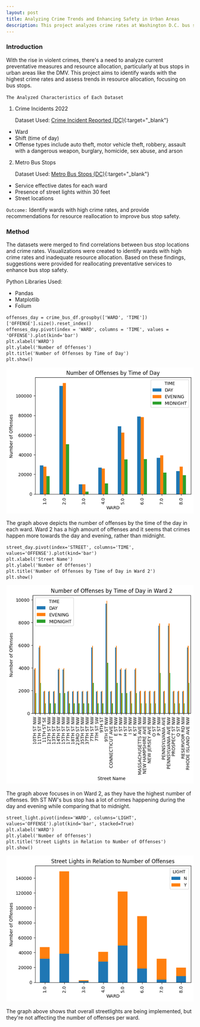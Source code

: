 ```yaml
---
layout: post
title: Analyzing Crime Trends and Enhancing Safety in Urban Areas
description: This project analyzes crime rates at Washington D.C. bus stops to enhance rider safety by pinpointing high-crime areas and proposing security improvements.
---
```


### Introduction ###

With the rise in violent crimes, there's a need to analyze current preventative measures and resource allocation, particularly at bus stops in urban areas like the DMV. This project aims to identify wards with the highest crime rates and assess trends in resource allocation, focusing on bus stops.

`The Analyzed Characteristics of Each Dataset`
1. Crime Incidents 2022

      Dataset Used: [Crime Incident Reported (DC)](https://opendata.dc.gov/datasets/DCGIS::crime-incidents-in-2022/about){:target="_blank"}

* Ward
* Shift (time of day)
* Offense types include auto theft, motor vehicle theft, robbery, assault with a dangerous weapon, burglary, homicide, sex abuse, and arson

2. Metro Bus Stops
   
      Dataset Used: [Metro Bus Stops (DC)](https://opendata.dc.gov/datasets/DCGIS::metro-bus-stops/explore){:target="_blank"}
   
* Service effective dates for each ward
* Presence of street lights within 30 feet
* Street locations

`Outcome:` Identify wards with high crime rates, and provide recommendations for resource reallocation to improve bus stop safety.

### Method ###

The datasets were merged to find correlations between bus stop locations and crime rates. Visualizations were created to identify wards with high crime rates and inadequate resource allocation. Based on these findings, suggestions were provided for reallocating preventative services to enhance bus stop safety.

Python Libraries Used:
* Pandas
* Matplotlib
* Folium


~~~
offenses_day = crime_bus_df.groupby(['WARD', 'TIME'])['OFFENSE'].size().reset_index()
offenses_day.pivot(index = 'WARD', columns = 'TIME', values = 'OFFENSE').plot(kind='bar')
plt.xlabel('WARD')
plt.ylabel('Number of Offenses')
plt.title('Number of Offenses by Time of Day')
plt.show()
~~~
![Chart_1](https://github.com/jchan125/gradfolio/blob/master/assets/images/Image1_CrimeIncident.png?raw=true)

The graph above depicts the number of offenses by the time of the day in each ward. Ward 2 has a high amount of offenses and it seems that crimes happen more towards the day and evening, rather than midnight.

~~~
street_day.pivot(index='STREET', columns='TIME', values='OFFENSE').plot(kind='bar')
plt.xlabel('Street Name')
plt.ylabel('Number of Offenses')
plt.title('Number of Offenses by Time of Day in Ward 2')
plt.show()
~~~
![Chart_2](https://github.com/jchan125/gradfolio/blob/master/assets/images/Image2_CrimeIncident.png?raw=true)

The graph above focuses in on Ward 2, as they have the highest number of offenses. 9th ST NW's bus stop has a lot of crimes happening during the day and evening while comparing that to midnight.

~~~
street_light.pivot(index='WARD', columns='LIGHT', values='OFFENSE').plot(kind='bar', stacked=True)
plt.xlabel('WARD')
plt.ylabel('Number of Offenses')
plt.title('Street Lights in Relation to Number of Offenses')
plt.show()
~~~
![Chart_3](https://github.com/jchan125/gradfolio/blob/master/assets/images/Image3_CrimeIncident.png?raw=true)

The graph above shows that overall streetlights are being implemented, but they're not affecting the number of offenses per ward.
